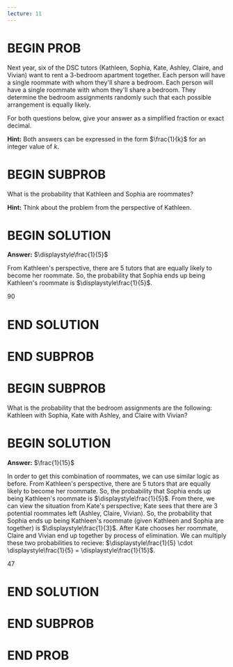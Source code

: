 ```yaml
---
lecture: 11
---
```


# BEGIN PROB

Next year, six of the DSC tutors (Kathleen, Sophia, Kate, Ashley, Claire, and Vivian) want to rent a 3-bedroom apartment together. Each person will have a single roommate with whom they'll share a bedroom. Each person will have a single roommate with whom they'll share a bedroom. They determine the bedroom assignments randomly such that each possible arrangement is equally likely.

For both questions below, give your answer as a simplified fraction or exact decimal.

**Hint:** Both answers can be expressed in the form $\frac{1}{k}$ for an integer value of $k$.

# BEGIN SUBPROB

What is the probability that Kathleen and Sophia are roommates?

**Hint:** Think about the problem from the perspective of Kathleen.

# BEGIN SOLUTION

**Answer:** $\displaystyle\frac{1}{5}$

From Kathleen's perspective, there are 5 tutors that are equally likely to become her roommate. So, the probability that Sophia ends up being Kathleen's roommate is $\displaystyle\frac{1}{5}$.

<average>90</average>

# END SOLUTION

# END SUBPROB

# BEGIN SUBPROB

What is the probability that the bedroom assignments are the following: Kathleen with Sophia, Kate with Ashley, and Claire with Vivian?

# BEGIN SOLUTION

**Answer:** $\frac{1}{15}$

In order to get this combination of roommates, we can use similar logic as before. From Kathleen's perspective, there are 5 tutors that are equally likely to become her roommate. So, the probability that Sophia ends up being Kathleen's roommate is $\displaystyle\frac{1}{5}$. From there, we can view the situation from Kate's perspective; Kate sees that there are 3 potential roommates left (Ashley, Claire, Vivian). So, the probability that Sophia ends up being Kathleen's roommate (given Kathleen and Sophia are together) is $\displaystyle\frac{1}{3}$. After Kate chooses her roommate, Claire and Vivian end up together by process of elimination. We can multiply these two probabilities to recieve: $\displaystyle\frac{1}{5} \cdot \displaystyle\frac{1}{5} = \displaystyle\frac{1}{15}$.

<average>47</average>

# END SOLUTION

# END SUBPROB

# END PROB